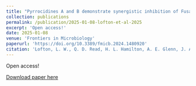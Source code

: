```yaml
---
title: "Pyrrocidines A and B demonstrate synergistic inhibition of Fusarium verticillioides growth"
collection: publications
permalink: /publication/2025-01-08-lofton-et-al-2025
excerpt: 'Open access!'
date: 2025-01-08
venue: 'Frontiers in Microbiology'
paperurl: 'https://doi.org/10.3389/fmicb.2024.1480920'
citation: 'Lofton, L. W., Q. D. Read, H. L. Hamilton, A. E. Glenn, J. A. Hawkins, T. R. Mitchell, and S. E. Gold. 2025. Pyrrocidines A and B demonstrate synergistic inhibition of Fusarium verticillioides growth. Frontiers in Microbiology 15. DOI: 10.3389/fmicb.2024.1480920. '
---
```

Open access!

[Download paper here](https://doi.org/10.3389/fmicb.2024.1480920)
